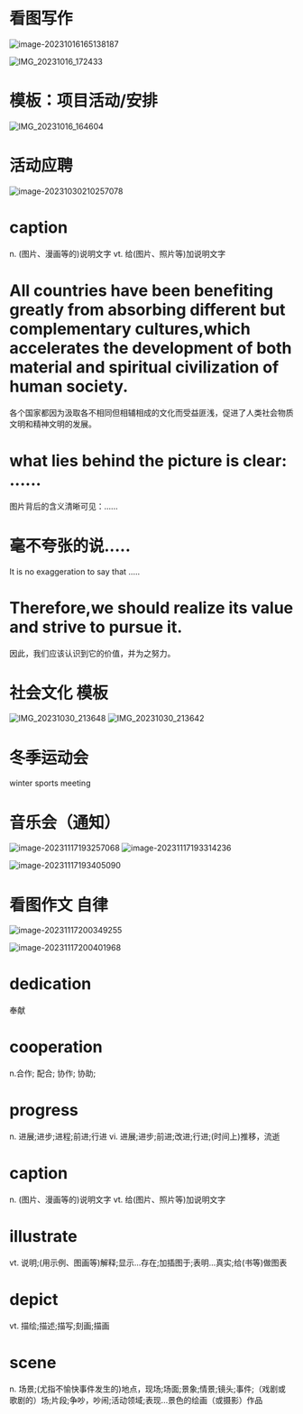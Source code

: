 # 看图写作

![image-20231016165138187](assets/image-20231016165138187.png)

![IMG_20231016_172433](assets/IMG_20231016_172433.jpg)



# 模板：项目活动/安排

![IMG_20231016_164604](assets/IMG_20231016_164604.jpg)

# 活动应聘

![image-20231030210257078](assets/image-20231030210257078.png)

# caption

n.
(图片、漫画等的)说明文字
vt.
给(图片、照片等)加说明文字

# All countries have been benefiting greatly from absorbing different but complementary cultures,which accelerates the development of both material and spiritual civilization of human society.

各个国家都因为汲取各不相同但相辅相成的文化而受益匪浅，促进了人类社会物质文明和精神文明的发展。

# what lies behind the picture is clear: ......

图片背后的含义清晰可见：......

# 毫不夸张的说.....

It is no exaggeration to say that .....

# Therefore,we should realize its value and strive to pursue it.

因此，我们应该认识到它的价值，并为之努力。

# 社会文化 模板

![IMG_20231030_213648](assets/IMG_20231030_213648.jpg)
![IMG_20231030_213642](assets/IMG_20231030_213642.jpg)

# 冬季运动会

winter sports meeting

# 音乐会（通知）

![image-20231117193257068](assets/image-20231117193257068.png)
![image-20231117193314236](assets/image-20231117193314236.png)

![image-20231117193405090](assets/image-20231117193405090.png)

# 看图作文 自律

![image-20231117200349255](assets/image-20231117200349255.png)

![image-20231117200401968](assets/image-20231117200401968.png)

# dedication

奉献

# cooperation 

  n.合作;  配合;  协作;  协助;  

# progress 

n.
进展;进步;进程;前进;行进
vi.
进展;进步;前进;改进;行进;(时间上)推移，流逝

# caption

n.
(图片、漫画等的)说明文字
vt.
给(图片、照片等)加说明文字

# illustrate

vt.
说明;(用示例、图画等)解释;显示…存在;加插图于;表明…真实;给(书等)做图表

# depict

vt.
描绘;描述;描写;刻画;描画

# scene

n.
场景;(尤指不愉快事件发生的)地点，现场;场面;景象;情景;镜头;事件;（戏剧或歌剧的）场;片段;争吵，吵闹;活动领域;表现…景色的绘画（或摄影）作品
